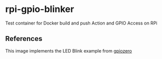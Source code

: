 # rpi-gpio-blinker
Test container for Docker build and push Action and GPIO Access on RPi

## References
This image implements the LED Blink example from [gpiozero](https://gpiozero.readthedocs.io/en/latest/recipes.html#led)